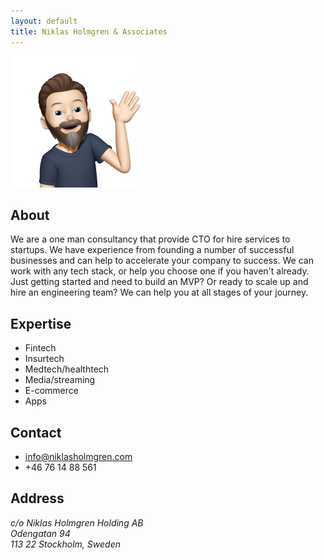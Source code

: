 ```yaml
---
layout: default
title: Niklas Holmgren & Associates
---
```


<div class="memoji">
  <img src="/assets/b45c6c5789bcd156a91ca19010be861c-sticker.png" width="210" height="210" alt="Memoji" />  
</div>

## About
We are a one man consultancy that provide CTO for hire services to startups. We have experience from founding a number of successful businesses and can help to accelerate your company to success. We can work with any tech stack, or help you choose one if you haven't already. Just getting started and need to build an MVP? Or ready to scale up and hire an engineering team? We can help you at all stages of your journey.

## Expertise
- Fintech
- Insurtech
- Medtech/healthtech
- Media/streaming
- E-commerce
- Apps

## Contact
- info@niklasholmgren.com
- +46 76 14 88 561

## Address
<address>
  c/o Niklas Holmgren Holding AB<br/>
  Odengatan 94<br/>
  113 22 Stockholm, Sweden
</address>
